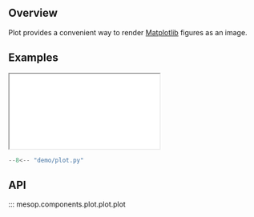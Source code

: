 ## Overview

Plot provides a convenient way to render [Matplotlib](https://matplotlib.org/) figures as an image.

## Examples

<iframe class="component-demo" src="/mesop/demo/?demo=plot"></iframe>

```python
--8<-- "demo/plot.py"
```

## API

::: mesop.components.plot.plot.plot
